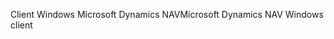 <span data-ttu-id="72982-101">Client Windows Microsoft Dynamics NAV</span><span class="sxs-lookup"><span data-stu-id="72982-101">Microsoft Dynamics NAV Windows client</span></span>